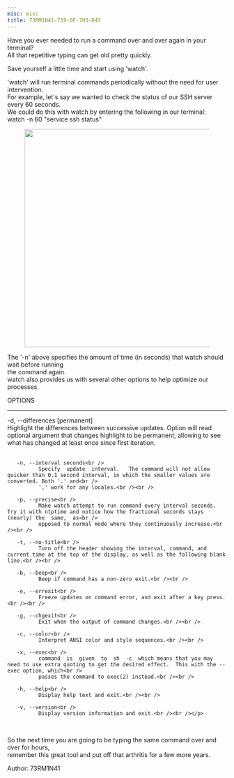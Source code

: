 ```yaml
---
misc: misc
title: 73RM1N41-719-0F-7H3-D4Y
---
```

<p>Have you ever needed to run a command over and over again in your terminal?<br />
All that repetitive typing can get old pretty quickly.</p>
<p>Save yourself a little time and start using 'watch'.</p>
<p>'watch' will run terminal commands periodically without the need for user intervention.<br />
For example, let's say we wanted to check the status of our SSH server every 60 seconds.<br />
We could do this with watch by entering the following in our terminal:<br />
watch -n 60 "service ssh status"</p>
<figure>
<a href="http://programthirteen.com/images/watch-ssh.png">
        <img src="http://programthirteen.com/images/watch-ssh.png" alt="" height="500px" width="750px"/>
    </a>
</figure>
<p>The '-n' above specifies the amount of time (in seconds) that watch should wait before running<br />
the command again.<br />
watch also provides us with several other options to help optimize our processes.</p>
<p>OPTIONS<br />
<hr width="100%">
       -d, --differences [permanent]<br />
              Highlight the differences between successive updates.  Option will read optional argument that changes highlight to be permanent, allowing to see<br />
              what has changed at least once since first iteration.<br /><br />

       -n, --interval seconds<br />
              Specify  update  interval.   The command will not allow quicker than 0.1 second interval, in which the smaller values are converted. Both '.' and<br />
              ',' work for any locales.<br /><br />

       -p, --precise<br />
              Make watch attempt to run command every interval seconds. Try it with ntptime and notice how the fractional seconds stays (nearly) the  same,  as<br />
              opposed to normal mode where they continuously increase.<br /><br />

       -t, --no-title<br />
              Turn off the header showing the interval, command, and current time at the top of the display, as well as the following blank line.<br /><br />

       -b, --beep<br />
              Beep if command has a non-zero exit.<br /><br />

       -e, --errexit<br />
              Freeze updates on command error, and exit after a key press.<br /><br />

       -g, --chgexit<br />
              Exit when the output of command changes.<br /><br />

       -c, --color<br />
              Interpret ANSI color and style sequences.<br /><br />

       -x, --exec<br />
              command  is  given  to  sh  -c  which means that you may need to use extra quoting to get the desired effect.  This with the --exec option, which<br />
              passes the command to exec(2) instead.<br /><br />

       -h, --help<br />
              Display help text and exit.<br /><br />

       -v, --version<br />
              Display version information and exit.<br /><br /></p>
<br />
<p>So the next time you are going to be typing the same command over and over for hours,<br />
remember this great tool and put off that arthritis for a few more years.
<p align="left">Author: 73RM1N41</p>
